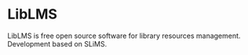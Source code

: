# LibLMS
LibLMS is free open source software for library resources management. Development based on SLiMS.
